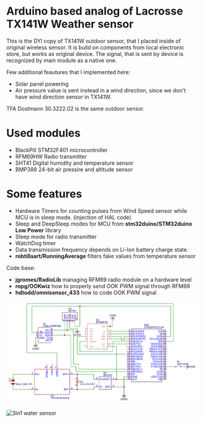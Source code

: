 # Arduino based analog of Lacrosse TX141W Weather sensor

This is the DYI copy of TX141W outdoor sensor, that I placed inside of original wireless sensor.
It is build on components from local electronic store, but works as original device.
The signal, that is sent by device is recognized by main module as a native one. 

Few additional feautures that I implemented here:
* Solar panel powering
* Air pressure value is sent instead in a wind direction, since we don't have wind direction sensor in TX141W.

TFA Dostmann 30.3222.02 is the same outdoor sensor.


# Used modules

* BlackPill STM32F401 microcontroller
* RFM69HW Radio transmitter
* SHT41 Digital humidity and temperature sensor
* BMP388 24-bit air pressire and altitude sensor

# Some features

* Hardware Timers for counting pulses from Wind Speed sensor while MCU is in sleep mode. (injection of HAL code)
* Sleep and DeepSleep modes for MCU from **stm32duino/STM32duino Low Power** library
* Sleep mode for radio transmitter
* WatchDog timer
* Data transmission frequency depends on Li-Ion battery charge state.
* **robtillaart/RunningAverage** filters fake values from temperature sensor

Code base:
* **jgromes/RadioLib** managing RFM69 radio module on a hardware level
* **ropg/OOKwiz** how to properly send OOK PWM signal through RFM69
* **hdtodd/omnisensor_433** how to code OOK PWM signal

![Device module schematic](Schematic.png)

![3in1 water sensor ](DWS-MH-01.png)